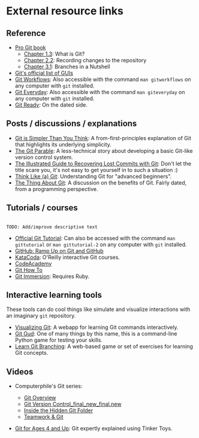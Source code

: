 # External resource links

## Reference

* [Pro Git book](https://git-scm.com/book/en/v2/)
  * [Chapter 1.3](https://git-scm.com/book/en/v2/Getting-Started-What-is-Git%3F):
    What is Git?
  * [Chapter 2.2](https://git-scm.com/book/en/v2/Git-Basics-Recording-Changes-to-the-Repository):
    Recording changes to the repository
  * [Chapter 3.1](https://git-scm.com/book/en/v2/Git-Branching-Branches-in-a-Nutshell#ch03-git-branching):
    Branches in a Nutshell
* [Git's official list of GUIs](https://git-scm.com/downloads/guis)
* [Git Workflows](https://git-scm.com/docs/gitworkflows): Also accessible with the
  command `man gitworkflows` on any computer with `git` installed.
* [Git Everyday](https://git-scm.com/docs/giteveryday): Also accessible with the command
  `man giteveryday` on any computer with `git` installed.
* [Git Ready](https://gitready.com/): On the dated side.


## Posts / discussions / explanations

* [Git is Simpler Than You Think](https://nfarina.com/post/9868516270/git-is-simpler): A
  from-first-principles explanation of Git that highlights its underlying simplicity.
* [The Git Parable](https://tom.preston-werner.com/2009/05/19/the-git-parable.html): A
  less-technical story about developing a basic Git-like version control system.
* [The Illustrated Guide to Recovering Lost Commits with Git](http://www.programblings.com/2008/06/07/the-illustrated-guide-to-recovering-lost-commits-with-git/):
  Don't let the title scare you, it's not easy to get yourself in to such a situation :)
* [Think Like (a) Git](http://think-like-a-git.net): Understanding Git for "advanced
  beginners".
* [The Thing About Git](https://tomayko.com/blog/2008/the-thing-about-git): A discussion
  on the benefits of Git. Fairly dated, from a programming perspective.


## Tutorials / courses

```{note}

TODO: Add/improve descriptive text
```

* [Official Git Tutorial](https://git-scm.com/docs/gittutorial): Can also be accessed
  with the command `man gittutorial` or `man gittutorial-2` on any computer with `git`
  installed.
* [GitHub: Ramp Up on Git and GitHub](https://lab.github.com/githubtraining/ramp-up-on-git-and-github)
* [KataCoda](https://www.katacoda.com/courses/git): O'Reilly interactive Git courses.
* [CodeAcademy](https://www.codecademy.com/courses/learn-git/lessons/git-workflow/exercises/hello-git)
* [Git How To](https://githowto.com/)
* [Git Immersion](https://gitimmersion.com/): Requires Ruby. 


## Interactive learning tools

These tools can do cool things like simulate and visualize interactions with an
imaginary `git` repository.

* [Visualizing Git](https://git-school.github.io/visualizing-git/): A webapp
  for learning Git commands interactively.
* [Git Gud](https://github.com/benthayer/git-gud): One of many things by this
  name, this is a command-line Python game for testing your skills.
* [Learn Git Branching](https://learngitbranching.js.org/): A web-based game or set of
  exercises for learning Git concepts.


## Videos

* Computerphile's Git series:
    * [Git Overview](https://www.youtube.com/watch?v=92sycL8ij-U)
    * [Git Version Control_final_new_final.new](https://www.youtube.com/watch?v=lJu5xwbGgRk)
    * [Inside the Hidden Git Folder](https://www.youtube.com/watch?v=bSA91XTzeuA)
    * [Teamwork & Git](https://www.youtube.com/watch?v=RzYJvSnzlMk)

* [Git for Ages 4 and Up](https://www.youtube.com/watch?v=1ffBJ4sVUb4): Git expertly
  explained using Tinker Toys.
